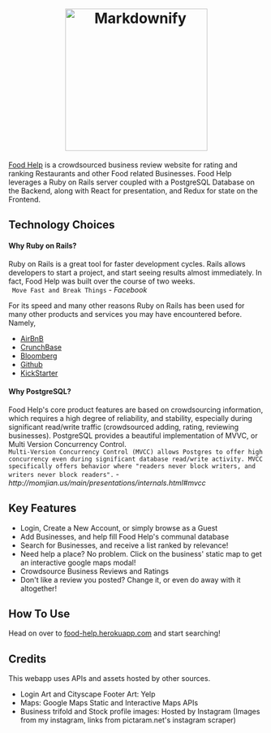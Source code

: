 <h1 align="center">
  <a href="https://food-help.herokuapp.com/#/"><img src="https://github.com/brtsai/food-help/blob/master/documentation/assets/logo/logo.png" alt="Markdownify" width="280"></a>
</h1>

<p>
  <a href="https://food-help.herokuapp.com/#/">Food Help</a> is a crowdsourced business review website for rating and ranking Restaurants and other Food related Businesses. 
  Food Help leverages a Ruby on Rails server coupled with a PostgreSQL Database on the Backend, along with React for presentation, and Redux for state on the Frontend.
</p>

<h2>
  Technology Choices
</h2>

<h4>
  Why Ruby on Rails?
</h4>

<p>
  Ruby on Rails is a great tool for faster development cycles. Rails allows developers to start a project, and start seeing results almost immediately. In fact, Food Help was built over the course of two weeks. 
  <br />
  <code> Move Fast and Break Things</code> <cite>- Facebook </cite>
  
<p> For its speed and many other reasons Ruby on Rails has been used for many other products and services you may have encountered before. Namely, <br />
<ul>
  <li><a href="https://www.airbnb.com/">AirBnB</a></li>
  <li><a href="https://www.crunchbase.com/">CrunchBase</a></li>
  <li><a href="https://www.bloomberg.com/">Bloomberg</a></li>
  <li><a href="https://github.com/">Github</a></li>
  <li><a href="https://www.kickstarter.com/">KickStarter</a></li>
</ul>

</p>

<h4> 
  Why PostgreSQL?
</h4>

<p>
Food Help's core product features are based on crowdsourcing information, which requires a high degree of reliability, and stability, especially during significant read/write traffic (crowdsourced adding, rating, reviewing businesses). PostgreSQL provides a beautiful implementation of MVVC, or Multi Version Concurrency Control. <br />
  <code>Multi-Version Concurrency Control (MVCC) allows Postgres to offer high concurrency even during significant database read/write activity. MVCC specifically offers behavior where "readers never block writers, and writers never block readers".</code> <cite>-  http://momjian.us/main/presentations/internals.html#mvcc </cite>
</p>

<h2>
Key Features
</h2>

<ul>
  <li>
    Login, Create a New Account, or simply browse as a Guest
  </li>
  <li>
    Add Businesses, and help fill Food Help's communal database
  </li>
  <li>
     Search for Businesses, and receive a list ranked by relevance!
  </li>
  <li>
     Need help a place? No problem. Click on the business' static map to get an interactive google maps modal!
  </li>
  <li>
    Crowdsource Business Reviews and Ratings
  </li>
  <li>
    Don't like a review you posted? Change it, or even do away with it altogether!  
  </li>
</ul>

<h2>
How To Use
</h2>

Head on over to <a href="https://food-help.herokuapp.com/#/">food-help.herokuapp.com</a> and start searching!

<h2>
Credits
</h2>

This webapp uses APIs and assets hosted by other sources.
<ul>
  <li>
     Login Art and Cityscape Footer Art: Yelp
  </li>
  <li>
     Maps: Google Maps Static and Interactive Maps APIs
  </li>
  <li>
     Business trifold and Stock profile images: Hosted by Instagram (Images from my instagram, links from pictaram.net's instagram scraper)
  </li>
</ul>
